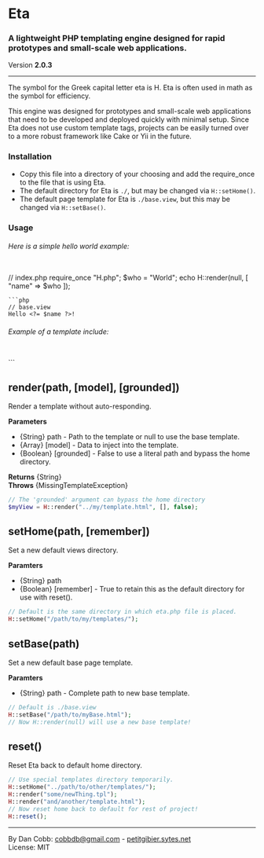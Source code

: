 # Eta
### A lightweight PHP templating engine designed for rapid prototypes and small-scale web applications.
Version **2.0.3**

---
The symbol for the Greek capital letter eta is H. Eta is often used in math as the symbol for efficiency.

This engine was designed for prototypes and small-scale web applications that need to be developed and deployed quickly with minimal setup. Since Eta does not use custom template tags, projects can be easily turned over to a more robust framework like Cake or Yii in the future.

### Installation
* Copy this file into a directory of your choosing and add the require_once to the file that is using Eta.
* The default directory for Eta is ```./```, but may be changed via ```H::setHome()```.
* The default page template for Eta is ```./base.view```, but this may be changed via ```H::setBase()```.

### Usage
###### Here is a simple hello world example:
> ```php
// index.php
require_once "H.php";
$who = "World";
echo H::render(null, [
    "name" => $who
]);
```
```php
// base.view
Hello <?= $name ?>!
```

###### Example of a template include:
> ```php
<div id="myWidget">
    <?= H::render("neat/widget.html") ?>
</div>
```


## render(path, [model], [grounded])
Render a template without auto-responding.

**Parameters**
* {String} path - Path to the template or null to use the base template.
* {Array} [model] - Data to inject into the template.
* {Boolean} [grounded] - False to use a literal path and bypass the home directory.

**Returns** {String}  
**Throws** {MissingTemplateException}

```php
// The 'grounded' argument can bypass the home directory
$myView = H::render("../my/template.html", [], false);
```


## setHome(path, [remember])
Set a new default views directory.

**Paramters**
* {String} path
* {Boolean} [remember] - True to retain this as the default directory for use with reset().

```php
// Default is the same directory in which eta.php file is placed.
H::setHome("/path/to/my/templates/");
```


## setBase(path)
Set a new default base page template.

**Paramters**
* {String} path - Complete path to new base template.

```php
// Default is ./base.view
H::setBase("/path/to/myBase.html");
// Now H::render(null) will use a new base template!
```


## reset()
Reset Eta back to default home directory.

```php
// Use special templates directory temporarily.
H::setHome("../path/to/other/templates/");
H::render("some/newThing.tpl");
H::render("and/another/template.html");
// Now reset home back to default for rest of project!
H::reset();
```

---
By Dan Cobb: <cobbdb@gmail.com> - [petitgibier.sytes.net](http://petitgibier.sytes.net)  
License: MIT
